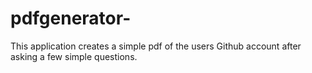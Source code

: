 # pdfgenerator-
This application creates a simple pdf of the users Github account after asking a few simple questions.
